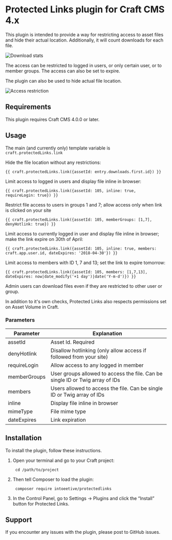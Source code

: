 # Protected Links plugin for Craft CMS 4.x

This plugin is intended to provide a way for restricting access to asset files and hide their actual location. Additionally, it will count downloads for each file.

![Download stats](resources/img/scr1.png)

The access can be restricted to logged in users, or only certain user, or to member groups. The access can also be set to expire.

The plugin can also be used to hide actual file location.

![Access restriction](resources/img/scr2.png)

## Requirements

This plugin requires Craft CMS 4.0.0 or later.

## Usage

The main (and currently only) template variable is `craft.protectedLinks.link`

Hide the file location without any restrictions:
```
{{ craft.protectedLinks.link({assetId: entry.downloads.first.id}) }}
```

Limit access to logged in users and display file inline in browser:
```
{{ craft.protectedLinks.link({assetId: 105, inline: true, requireLogin: true}) }}
```

Restrict file access to users in groups 1 and 7; allow access only when link is clicked on your site
```
{{ craft.protectedLinks.link({assetId: 105, memberGroups: [1,7], denyHotlink: true}) }}
```

Limit access to currently logged in user and display file inline in browser; make the link expire on 30th of April:
```
{{ craft.protectedLinks.link({assetId: 105, inline: true, members: craft.app.user.id, dateExpires: '2018-04-30'}) }}
```

Limit access to members with ID 1, 7 and 13; set the link to expire tomorrow:
```
{{ craft.protectedLinks.link({assetId: 105, members: [1,7,13], dateExpires: now|date_modify('+1 day')|date('Y-m-d')}) }}
```

Admin users can download files even if they are restricted to other user or group.

In addition to it's own checks, Protected Links also respects permissions set on Asset Volume in Craft.

### Parameters

| Parameter | Explanation |
| --------- | ----------- |
| assetId | Asset Id. Required |
| denyHotlink | Disallow hotlinking (only allow access if followed from your site) |
| requireLogin | Allow access to any logged in member |
| memberGroups | User groups allowed to access the file. Can be single ID or Twig array of IDs |
| members | Users allowed to access the file. Can be single ID or Twig array of IDs |
| inline | Display file inline in browser |
| mimeType | File mime type |
| dateExpires | Link expiration |

## Installation

To install the plugin, follow these instructions.

1. Open your terminal and go to your Craft project:

        cd /path/to/project

2. Then tell Composer to load the plugin:

        composer require intoeetive/protectedlinks

3. In the Control Panel, go to Settings → Plugins and click the “Install” button for Protected Links.

## Support

If you encounter any issues with the plugin, please post to GitHub issues.
